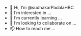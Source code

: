 - 👋 Hi, I’m @sudhakarPadalaHBC
- 👀 I’m interested in ...
- 🌱 I’m currently learning ...
- 💞️ I’m looking to collaborate on ...
- 📫 How to reach me ...

<!---
sudhakarPadalaHBC/sudhakarPadalaHBC is a ✨ special ✨ repository because its `README.md` (this file) appears on your GitHub profile.
You can click the Preview link to take a look at your changes.
--->
